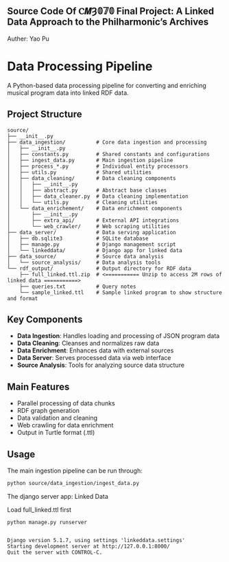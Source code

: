 

## Source Code Of Ⲥ𝙈Ȝ𝟘𝟟𝟘 Final Project: A Linked Data Approach to the Philharmonic’s Archives 
Auther: Yao Pu


# Data Processing Pipeline

A Python-based data processing pipeline for converting and enriching musical program data into linked RDF data.

## Project Structure

```
source/
├── __init__.py  
├── data_ingestion/          # Core data ingestion and processing  
│   ├── __init__.py  
│   ├── constants.py         # Shared constants and configurations  
│   ├── ingest_data.py       # Main ingestion pipeline  
│   ├── process_*.py         # Individual entity processors  
│   ├── utils.py             # Shared utilities  
│   ├── data_cleaning/       # Data cleaning components  
│   │   ├── __init__.py  
│   │   ├── abstract.py      # Abstract base classes  
│   │   ├── data_cleaner.py  # Data cleaning implementation  
│   │   └── utils.py         # Cleaning utilities  
│   └── data_enrichement/    # Data enrichment components  
│       ├── __init__.py  
│       ├── extra_api/       # External API integrations  
│       └── web_crawler/     # Web scraping utilities  
├── data_server/             # Data serving application  
│   ├── db.sqlite3           # SQLite database  
│   ├── manage.py            # Django management script  
│   └── linkeddata/          # Django app for linked data  
├── data_source/             # Source data analysis  
│   └── source_analysis/     # Data analysis tools  
└── rdf_output/              # Output directory for RDF data  
    ├── full_linked.ttl.zip  # <=========== Unzip to access 2M rows of linked data ===========>  
    ├── queries.txt          # Query notes  
    └── sample_linked.ttl    # Sample linked program to show structure and format  
```

## Key Components

- **Data Ingestion**: Handles loading and processing of JSON program data
- **Data Cleaning**: Cleanses and normalizes raw data
- **Data Enrichment**: Enhances data with external sources
- **Data Server**: Serves processed data via web interface
- **Source Analysis**: Tools for analyzing source data structure

## Main Features

- Parallel processing of data chunks
- RDF graph generation
- Data validation and cleaning
- Web crawling for data enrichment
- Output in Turtle format (.ttl)

## Usage

The main ingestion pipeline can be run through:

```sh
python source/data_ingestion/ingest_data.py
```


The django server app: Linked Data

Load full_linked.ttl first

```
python manage.py runserver


Django version 5.1.7, using settings 'linkeddata.settings'
Starting development server at http://127.0.0.1:8000/
Quit the server with CONTROL-C.
```


